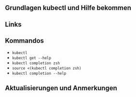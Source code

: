 ## Grundlagen kubectl und Hilfe bekommen

## Links

## Kommandos

* `kubectl` 
* `kubectl get --help` 
* `kubectl completion zsh` 
* `source <(kubectl completion zsh)`
* `kubectl completion --help` 

## Aktualisierungen und Anmerkungen
